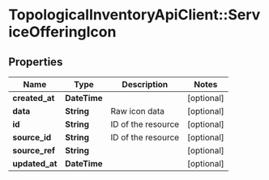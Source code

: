 # TopologicalInventoryApiClient::ServiceOfferingIcon

## Properties
Name | Type | Description | Notes
------------ | ------------- | ------------- | -------------
**created_at** | **DateTime** |  | [optional] 
**data** | **String** | Raw icon data | [optional] 
**id** | **String** | ID of the resource | [optional] 
**source_id** | **String** | ID of the resource | [optional] 
**source_ref** | **String** |  | [optional] 
**updated_at** | **DateTime** |  | [optional] 


